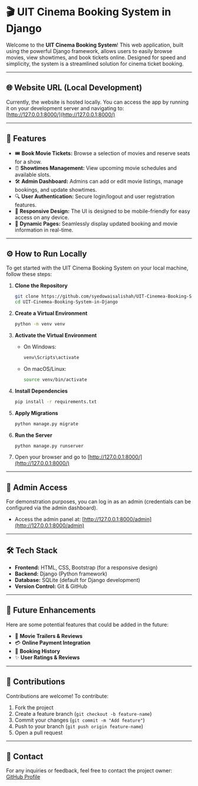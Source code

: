# 🎬 UIT Cinema Booking System in Django

Welcome to the **UIT Cinema Booking System**! This web application, built using the powerful Django framework, allows users to easily browse movies, view showtimes, and book tickets online. Designed for speed and simplicity, the system is a streamlined solution for cinema ticket booking.

---

## 🌐 Website URL (Local Development)

Currently, the website is hosted locally. You can access the app by running it on your development server and navigating to:  
[http://127.0.0.1:8000/](http://127.0.0.1:8000/)

---

## 📖 Features

- 🎟️ **Book Movie Tickets:** Browse a selection of movies and reserve seats for a show.
- ⏰ **Showtimes Management:** View upcoming movie schedules and available slots.
- 🛠️ **Admin Dashboard:** Admins can add or edit movie listings, manage bookings, and update showtimes.
- 🔍 **User Authentication:** Secure login/logout and user registration features.
- 📱 **Responsive Design:** The UI is designed to be mobile-friendly for easy access on any device.
- 🔅 **Dynamic Pages:** Seamlessly display updated booking and movie information in real-time.

---

## ⚙️ How to Run Locally

To get started with the UIT Cinema Booking System on your local machine, follow these steps:

1. **Clone the Repository**
   ```bash
   git clone https://github.com/syedowaisalishah/UIT-Cinemea-Booking-System-in-Django.git
   cd UIT-Cinemea-Booking-System-in-Django
   ```

2. **Create a Virtual Environment**
   ```bash
   python -m venv venv
   ```

3. **Activate the Virtual Environment**
   - On Windows:
     ```bash
     venv\Scripts\activate
     ```
   - On macOS/Linux:
     ```bash
     source venv/bin/activate
     ```

4. **Install Dependencies**
   ```bash
   pip install -r requirements.txt
   ```

5. **Apply Migrations**
   ```bash
   python manage.py migrate
   ```

6. **Run the Server**
   ```bash
   python manage.py runserver
   ```

7. Open your browser and go to [http://127.0.0.1:8000/](http://127.0.0.1:8000/)

---

## 🔑 Admin Access

For demonstration purposes, you can log in as an admin (credentials can be configured via the admin dashboard).

- Access the admin panel at: [http://127.0.0.1:8000/admin](http://127.0.0.1:8000/admin)

---

## 🛠️ Tech Stack

- **Frontend:** HTML, CSS, Bootstrap (for a responsive design)
- **Backend:** Django (Python framework)
- **Database:** SQLite (default for Django development)
- **Version Control:** Git & GitHub

---

## 🚀 Future Enhancements

Here are some potential features that could be added in the future:

- 🎥 **Movie Trailers & Reviews**  
- 💳 **Online Payment Integration**  
- 📅 **Booking History**  
- ✨ **User Ratings & Reviews**  

---

## 🤝 Contributions

Contributions are welcome! To contribute:

1. Fork the project
2. Create a feature branch (`git checkout -b feature-name`)
3. Commit your changes (`git commit -m "Add feature"`)
4. Push to your branch (`git push origin feature-name`)
5. Open a pull request

---

## 📧 Contact

For any inquiries or feedback, feel free to contact the project owner:  
[GitHub Profile](https://github.com/syedowaisalishah)

